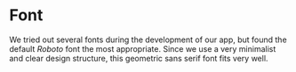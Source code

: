 # Font

We tried out several fonts during the development of our app, but found the default *Roboto* font the most appropriate. Since we use a very minimalist and clear design structure, this geometric sans serif font fits very well.

